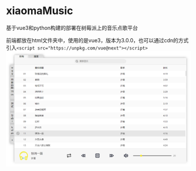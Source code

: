 # xiaomaMusic
基于vue3和python构建的部署在树莓派上的音乐点歌平台

前端都放在html文件夹中，使用的是vue3，版本为3.0.0，也可以通过cdn的方式引入`<script src="https://unpkg.com/vue@next"></script>`
![前端截图1](https://github.com/codemanwg/xiaomaMusic/blob/main/html/img/screenshot/1.png)
